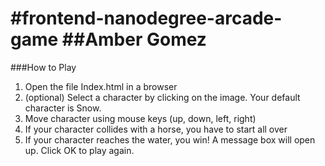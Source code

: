 #frontend-nanodegree-arcade-game
##Amber Gomez
===============================
###How to Play
1) Open the file Index.html in a browser
2) (optional) Select a character by clicking on the image. 
   Your default character is Snow.
3) Move character using mouse keys (up, down, left, right)
4) If your character collides with a horse, you have to start all over
5) If your character reaches the water, you win!
   A message box will open up. Click OK to play again.
